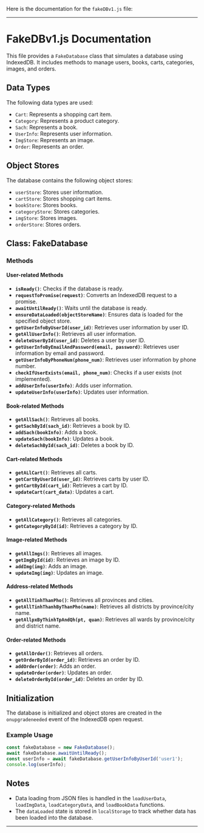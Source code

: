 Here is the documentation for the `fakeDBv1.js` file:

---

# FakeDBv1.js Documentation

This file provides a `FakeDatabase` class that simulates a database using IndexedDB. It includes methods to manage users, books, carts, categories, images, and orders.

## Data Types
The following data types are used:

- `Cart`: Represents a shopping cart item.
- `Category`: Represents a product category.
- `Sach`: Represents a book.
- `UserInfo`: Represents user information.
- `ImgStore`: Represents an image.
- `Order`: Represents an order.

## Object Stores
The database contains the following object stores:

- `userStore`: Stores user information.
- `cartStore`: Stores shopping cart items.
- `bookStore`: Stores books.
- `categoryStore`: Stores categories.
- `imgStore`: Stores images.
- `orderStore`: Stores orders.

## Class: FakeDatabase

### Methods

#### User-related Methods
- **`isReady()`**: Checks if the database is ready.
- **`requestToPromise(request)`**: Converts an IndexedDB request to a promise.
- **`awaitUntilReady()`**: Waits until the database is ready.
- **`ensureDataLoaded(objectStoreName)`**: Ensures data is loaded for the specified object store.
- **`getUserInfoByUserId(user_id)`**: Retrieves user information by user ID.
- **`getAllUserInfo()`**: Retrieves all user information.
- **`deleteUserById(user_id)`**: Deletes a user by user ID.
- **`getUserInfoByEmailAndPassword(email, password)`**: Retrieves user information by email and password.
- **`getUserInfoByPhoneNum(phone_num)`**: Retrieves user information by phone number.
- **`checkIfUserExists(email, phone_num)`**: Checks if a user exists (not implemented).
- **`addUserInfo(userInfo)`**: Adds user information.
- **`updateUserInfo(userInfo)`**: Updates user information.

#### Book-related Methods
- **`getAllSach()`**: Retrieves all books.
- **`getSachById(sach_id)`**: Retrieves a book by ID.
- **`addSach(bookInfo)`**: Adds a book.
- **`updateSach(bookInfo)`**: Updates a book.
- **`deleteSachById(sach_id)`**: Deletes a book by ID.

#### Cart-related Methods
- **`getALlCart()`**: Retrieves all carts.
- **`getCartByUserId(user_id)`**: Retrieves carts by user ID.
- **`getCartById(cart_id)`**: Retrieves a cart by ID.
- **`updateCart(cart_data)`**: Updates a cart.

#### Category-related Methods
- **`getAllCategory()`**: Retrieves all categories.
- **`getCategoryById(id)`**: Retrieves a category by ID.

#### Image-related Methods
- **`getAllImgs()`**: Retrieves all images.
- **`getImgById(id)`**: Retrieves an image by ID.
- **`addImg(img)`**: Adds an image.
- **`updateImg(img)`**: Updates an image.

#### Address-related Methods
- **`getAllTinhThanPho()`**: Retrieves all provinces and cities.
- **`getAllTinhThanhByThanPho(name)`**: Retrieves all districts by province/city name.
- **`getAllpxByThinhTpAndQh(pt, quan)`**: Retrieves all wards by province/city and district name.

#### Order-related Methods
- **`getAllOrder()`**: Retrieves all orders.
- **`getOrderById(order_id)`**: Retrieves an order by ID.
- **`addOrder(order)`**: Adds an order.
- **`updateOrder(order)`**: Updates an order.
- **`deleteOrderById(order_id)`**: Deletes an order by ID.

## Initialization
The database is initialized and object stores are created in the `onupgradeneeded` event of the IndexedDB open request.

### Example Usage
```javascript
const fakeDatabase = new FakeDatabase();
await fakeDatabase.awaitUntilReady();
const userInfo = await fakeDatabase.getUserInfoByUserId('user1');
console.log(userInfo);
```

## Notes
- Data loading from JSON files is handled in the `loadUserData`, `loadImgData`, `loadCategoryData`, and `loadBookData` functions.
- The `dataLoaded` state is stored in `localStorage` to track whether data has been loaded into the database.

---